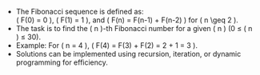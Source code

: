 - The Fibonacci sequence is defined as:  
  \( F(0) = 0 \), \( F(1) = 1 \), and \( F(n) = F(n-1) + F(n-2) \) for \( n \geq 2 \).  
- The task is to find the \( n \)-th Fibonacci number for a given \( n \) (0 ≤ \( n \) ≤ 30).  
- Example: For \( n = 4 \), \( F(4) = F(3) + F(2) = 2 + 1 = 3 \).  
- Solutions can be implemented using recursion, iteration, or dynamic programming for efficiency.  
